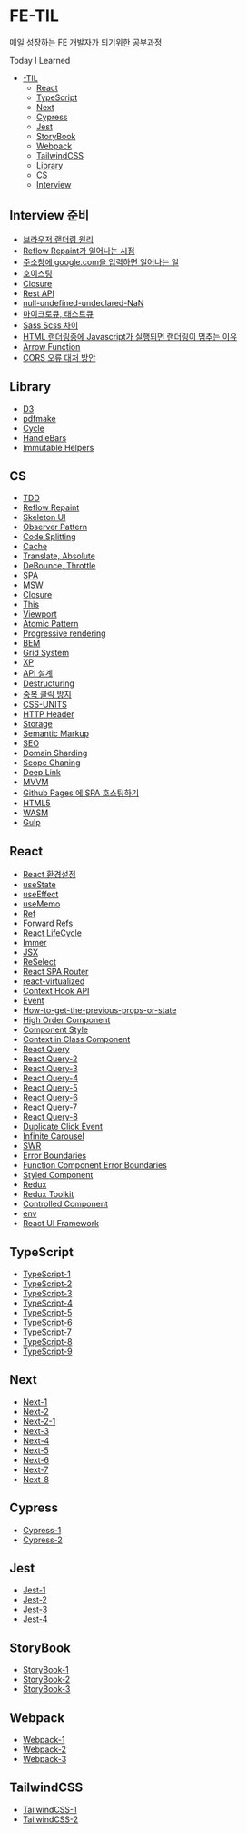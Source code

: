 # FE-TIL
매일 성장하는 FE 개발자가 되기위한 공부과정

Today I Learned<br>

- [-TIL](#FE-TIL)
  - [React](#react)
  - [TypeScript](#typescript)
  - [Next](#next)
  - [Cypress](#cypress)
  - [Jest](#jest)
  - [StoryBook](#storybook)
  - [Webpack](#webpack)
  - [TailwindCSS](#tailwindcss)
  - [Library](#library)
  - [CS](#cs)
  - [Interview](#interview-준비)
  
  
## Interview 준비
  - [브라우저 랜더링 원리](https://github.com/ohseungik/FE-TIL/blob/main/Interview/Browser%20Rendering%20(104).md)
  - [Reflow Repaint가 일어나는 시점](https://github.com/ohseungik/FE-TIL/blob/main/Interview/Reflow%20Repaint가%20일어나는%20시점%20(105).md)
  - [주소창에 google.com을 입력하면 일어나는 일](https://github.com/ohseungik/FE-TIL/blob/main/Interview/What%20happens%20when%20type%20google%20(106).md)
  - [호이스팅](https://github.com/ohseungik/FE-TIL/blob/main/Interview/Hoisting%20(107).md)
  - [Closure](https://github.com/ohseungik/FE-TIL/blob/main/Interview/Closure%20(108).md)
  - [Rest API](https://github.com/ohseungik/FE-TIL/blob/main/Interview/Rest%20API%20(109).md)
  - [null-undefined-undeclared-NaN](https://github.com/ohseungik/FE-TIL/blob/main/Interview/null%20undefined%20undeclared%20nan(110).md)
  - [마이크로큐, 태스트큐](https://github.com/ohseungik/FE-TIL/blob/main/Interview/microtask%20queue%20task%20queu%20(111).md)
  - [Sass Scss 차이](https://github.com/ohseungik/FE-TIL/blob/main/Interview/Sass%20Scss%20(112).md)
  - [HTML 랜더링중에 Javascript가 실행되면 랜더링이 멈추는 이유](https://github.com/ohseungik/FE-TIL/blob/main/Interview/Why%20stop%20rendering%20(113).md)
  - [Arrow Function](https://github.com/ohseungik/FE-TIL/blob/main/Interview/ES6%20Arrow%20Function%20(114).md)
  - [CORS 오류 대처 방안](https://github.com/ohseungik/FE-TIL/blob/main/Interview/CORS%20(115).md)

## Library
  - [D3](https://github.com/ohseungik/FE-TIL/blob/main/Library/D3%20(98).md)
  - [pdfmake](https://github.com/ohseungik/FE-TIL/blob/main/Library/pdfmake%20(99).md)
  - [Cycle](https://github.com/ohseungik/FE-TIL/blob/main/Library/Cycle%20(101).md)
  - [HandleBars](https://github.com/ohseungik/FE-TIL/blob/main/Library/HandleBars%20(102).md)
  - [Immutable Helpers](https://github.com/ohseungik/FE-TIL/blob/main/Library/Immutable%20Helpers%20(119).md)

## CS
  - [TDD](https://github.com/ohseungik/FE-TIL/blob/main/CS/TDD%20(47).md)
  - [Reflow Repaint](https://github.com/ohseungik/FE-TIL/blob/main/CS/Reflow%20Repaint%20(58).md)
  - [Skeleton UI](https://github.com/ohseungik/FE-TIL/blob/main/CS/Skeleton%20UI%20(59).md)
  - [Observer Pattern](https://github.com/ohseungik/FE-TIL/blob/main/CS/Observer%20Pattern%20(63).md)
  - [Code Splitting](https://github.com/ohseungik/FE-TIL/blob/main/CS/Code%20Splitting%20(66).md)
  - [Cache](https://github.com/ohseungik/FE-TIL/blob/main/CS/Cache%20(70).md)
  - [Translate, Absolute](https://github.com/ohseungik/FE-TIL/blob/main/CS/Translate,%20Absolute%20(71).md)
  - [DeBounce, Throttle](https://github.com/ohseungik/FE-TIL/blob/main/CS/DeBounce,%20Throttle%20(72).md)
  - [SPA](https://github.com/ohseungik/FE-TIL/blob/main/CS/SPA%20(76).md)
  - [MSW](https://github.com/ohseungik/FE-TIL/blob/main/CS/MSW%20(77).md)
  - [Closure](https://github.com/ohseungik/FE-TIL/blob/main/CS/Closure%20(78).md)
  - [This](https://github.com/ohseungik/FE-TIL/blob/main/CS/This%20(79).md)
  - [Viewport](https://github.com/ohseungik/FE-TIL/blob/main/CS/Viewport%20(80).md)
  - [Atomic Pattern](https://github.com/ohseungik/FE-TIL/blob/main/CS/Atomic%20Pattern%20(82).md)
  - [Progressive rendering](https://github.com/ohseungik/FE-TIL/blob/main/CS/Progressive%20rendering%20(83).md)
  - [BEM](https://github.com/ohseungik/FE-TIL/blob/main/CS/BEM%20(84).md)
  - [Grid System](https://github.com/ohseungik/FE-TIL/blob/main/CS/Grid%20System%20(85).md)
  - [XP](https://github.com/ohseungik/FE-TIL/blob/main/CS/XP%20(86).md)
  - [API 설계](https://github.com/ohseungik/FE-TIL/blob/main/CS/API%20설계%20(87).md) 
  - [Destructuring](https://github.com/ohseungik/FE-TIL/blob/main/CS/Destructuring%20(88).md) 
  - [중복 클릭 방지](https://github.com/ohseungik/FE-TIL/blob/main/CS/Double%20Click%20(89).md) 
  - [CSS-UNITS](https://github.com/ohseungik/FE-TIL/blob/main/CS/CSS-UNITS%20(90).md) 
  - [HTTP Header](https://github.com/ohseungik/FE-TIL/blob/main/CS/HTTP%20Header%20(91).md) 
  - [Storage](https://github.com/ohseungik/FE-TIL/blob/main/CS/Storage%20(93).md)
  - [Semantic Markup](https://github.com/ohseungik/FE-TIL/blob/main/CS/Semantic%20Markup%20(94).md)
  - [SEO](https://github.com/ohseungik/FE-TIL/blob/main/CS/SEO%20(95).md)
  - [Domain Sharding](https://github.com/ohseungik/FE-TIL/blob/main/CS/Domain%20Sharding%20(96).md)
  - [Scope Chaning](https://github.com/ohseungik/FE-TIL/blob/main/CS/Scope%20Chaning%20(97).md)
  - [Deep Link](https://github.com/ohseungik/FE-TIL/blob/main/CS/Deep%20Link%20(100).md)
  - [MVVM](https://github.com/ohseungik/FE-TIL/blob/main/CS/MVVM%20(103).md)
  - [Github Pages 에 SPA 호스팅하기](https://github.com/ohseungik/FE-TIL/blob/main/CS/Hosting%20SPA%20(116).md)
  - [HTML5](https://github.com/ohseungik/FE-TIL/blob/main/CS/HTML5%20(117).md)
  - [WASM](https://github.com/ohseungik/FE-TIL/blob/main/CS/WASM%20(120).md)
  - [Gulp](https://github.com/ohseungik/FE-TIL/blob/main/CS/Gulp%20(121).md)

## React
  - [React 환경설정](https://github.com/ohseungik/FE-TIL/blob/main/React/React%20%ED%99%98%EA%B2%BD%EC%84%A4%EC%A0%95%20(1).md)
  - [useState](https://github.com/ohseungik/FE-TIL/blob/main/React/useState%20(2).md)
  - [useEffect](https://github.com/ohseungik/FE-TIL/blob/main/React/useEffect%20(3).md)
  - [useMemo](https://github.com/ohseungik/FE-TIL/blob/main/React/useMemo%20(4).md)
  - [Ref](https://github.com/ohseungik/FE-TIL/blob/main/React/Ref%20(5).md)
  - [Forward Refs](https://github.com/ohseungik/FE-TIL/blob/main/React/Forward%20Refs%20(6).md)
  - [React LifeCycle](https://github.com/ohseungik/FE-TIL/blob/main/React/React%20LifeCycle%20(7).md)
  - [Immer](https://github.com/ohseungik/FE-TIL/blob/main/React/Immer%20(8).md)
  - [JSX](https://github.com/ohseungik/FE-TIL/blob/main/React/JSX%20(9).md)
  - [ReSelect](https://github.com/ohseungik/FE-TIL/blob/main/React/ReSelect%20(10).md)
  - [React SPA Router](https://github.com/ohseungik/FE-TIL/blob/main/React/React%20SPA%20Router%20(11).md)
  - [react-virtualized](https://github.com/ohseungik/FE-TIL/blob/main/React/react-virtualized%20(12).md)
  - [Context Hook API](https://github.com/ohseungik/FE-TIL/blob/main/React/Context%20Hook%20API%20(13).md)
  - [Event](https://github.com/ohseungik/FE-TIL/blob/main/React/Event%20(14).md)
  - [How-to-get-the-previous-props-or-state](https://github.com/ohseungik/FE-TIL/blob/main/React/How-to-get-the-previous-props-or-state%20(15).md)
  - [High Order Component](https://github.com/ohseungik/FE-TIL/blob/main/React/High%20Order%20Component%20(16).md)
  - [Component Style](https://github.com/ohseungik/FE-TIL/blob/main/React/Component%20Style%20(17).md)
  - [Context in Class Component](https://github.com/ohseungik/FE-TIL/blob/main/React/Context%20in%20Class%20Component%20(18).md)
  - [React Query](https://github.com/ohseungik/FE-TIL/blob/main/React/React%20Query/React%20Query%20(19).md)
  - [React Query-2](https://github.com/ohseungik/FE-TIL/blob/main/React/React%20Query/React%20Query-2%20(20).md)
  - [React Query-3](https://github.com/ohseungik/FE-TIL/blob/main/React/React%20Query/React%20Query-3%20(21).md)
  - [React Query-4](https://github.com/ohseungik/FE-TIL/blob/main/React/React%20Query/React%20Query-4%20(22).md)
  - [React Query-5](https://github.com/ohseungik/FE-TIL/blob/main/React/React%20Query/React%20Query-5%20(23).md)
  - [React Query-6](https://github.com/ohseungik/FE-TIL/blob/main/React/React%20Query/React%20Query-6%20(24).md)
  - [React Query-7](https://github.com/ohseungik/FE-TIL/blob/main/React/React%20Query/React%20Query-7%20(25).md)
  - [React Query-8](https://github.com/ohseungik/FE-TIL/blob/main/React/React%20Query/React%20Query-8%20(26).md)
  - [Duplicate Click Event](https://github.com/ohseungik/FE-TIL/blob/main/React/Duplicate%20Click%20Event%20(52).md)
  - [Infinite Carousel](https://github.com/ohseungik/FE-TIL/blob/main/React/Infinite%20Carousel%20(53).md) 
  - [SWR](https://github.com/ohseungik/FE-TIL/blob/main/React/SWR%20(54).md) 
  - [Error Boundaries](https://github.com/ohseungik/FE-TIL/blob/main/React/Error%20Boundaries%20(55).md) 
  - [Function Component Error Boundaries](https://github.com/ohseungik/FE-TIL/blob/main/React/Function%20Component%20Error%20Boundaries%20(56).md) 
  - [Styled Component](https://github.com/ohseungik/FE-TIL/blob/main/React/Styled%20Component%20(57).md) 
  - [Redux](https://github.com/ohseungik/FE-TIL/blob/main/React/Redux%20(64).md) 
  - [Redux Toolkit](https://github.com/ohseungik/FE-TIL/blob/main/React/Redux%20Toolkit%20(65).md) 
  - [Controlled Component](https://github.com/ohseungik/FE-TIL/blob/main/React/Controlled%20Component%20(75).md) 
  - [env](https://github.com/ohseungik/FE-TIL/blob/main/React/env%20(92).md)
  - [React UI Framework](https://github.com/ohseungik/FE-TIL/blob/main/React/UI%20Framework%20(118).md)

## TypeScript
  - [TypeScript-1](https://github.com/ohseungik/FE-TIL/blob/main/TypeScript/TypeScript-1%20(27).md)
  - [TypeScript-2](https://github.com/ohseungik/FE-TIL/blob/main/TypeScript/TypeScript-2%20(28).md)
  - [TypeScript-3](https://github.com/ohseungik/FE-TIL/blob/main/TypeScript/TypeScript-3%20(29).md)
  - [TypeScript-4](https://github.com/ohseungik/FE-TIL/blob/main/TypeScript/TypeScript-4%20(30).md)
  - [TypeScript-5](https://github.com/ohseungik/FE-TIL/blob/main/TypeScript/TypeScript-5%20(31).md)
  - [TypeScript-6](https://github.com/ohseungik/FE-TIL/blob/main/TypeScript/TypeScript-6%20(32).md)
  - [TypeScript-7](https://github.com/ohseungik/FE-TIL/blob/main/TypeScript/TypeScript-7%20(33).md)
  - [TypeScript-8](https://github.com/ohseungik/FE-TIL/blob/main/TypeScript/TypeScript-8%20(34).md)
  - [TypeScript-9](https://github.com/ohseungik/FE-TIL/blob/main/TypeScript/TypeScript-9%20(35).md)

## Next
  - [Next-1](https://github.com/ohseungik/FE-TIL/blob/main/Next/Next-1%20(36).md)
  - [Next-2](https://github.com/ohseungik/FE-TIL/blob/main/Next/Next-2%20(37).md)
  - [Next-2-1](https://github.com/ohseungik/FE-TIL/blob/main/Next/Next-2-1%20(38).md)
  - [Next-3](https://github.com/ohseungik/FE-TIL/blob/main/Next/Next-3%20(39).md)
  - [Next-4](https://github.com/ohseungik/FE-TIL/blob/main/Next/Next-4%20(40).md)
  - [Next-5](https://github.com/ohseungik/FE-TIL/blob/main/Next/Next-5%20(41).md)
  - [Next-6](https://github.com/ohseungik/FE-TIL/blob/main/Next/Next-6%20(42).md)
  - [Next-7](https://github.com/ohseungik/FE-TIL/blob/main/Next/Next-7%20(43).md)
  - [Next-8](https://github.com/ohseungik/FE-TIL/blob/main/Next/Next-8%20(44).md)
  
## Cypress
  - [Cypress-1](https://github.com/ohseungik/FE-TIL/blob/main/Cypress/Cypress-1%20(45).md)
  - [Cypress-2](https://github.com/ohseungik/FE-TIL/blob/main/Cypress/Cypress-2%20(46).md)

## Jest
  - [Jest-1](https://github.com/ohseungik/FE-TIL/blob/main/Jest/Jest-1%20(48).md)
  - [Jest-2](https://github.com/ohseungik/FE-TIL/blob/main/Jest/Jest-2%20(49).md)
  - [Jest-3](https://github.com/ohseungik/FE-TIL/blob/main/Jest/Jest-3%20(50).md)
  - [Jest-4](https://github.com/ohseungik/FE-TIL/blob/main/Jest/Jest-4%20(51).md)

## StoryBook
  - [StoryBook-1](https://github.com/ohseungik/FE-TIL/blob/main/StoryBook/StoryBook-1%20(60).md)
  - [StoryBook-2](https://github.com/ohseungik/FE-TIL/blob/main/StoryBook/StoryBook-2%20(61).md)
  - [StoryBook-3](https://github.com/ohseungik/FE-TIL/blob/main/StoryBook/StoryBook-3%20(62).md)

## Webpack
  - [Webpack-1](https://github.com/ohseungik/FE-TIL/blob/main/Webpack/Webpack-1%20(67).md)
  - [Webpack-2](https://github.com/ohseungik/FE-TIL/blob/main/Webpack/Webpack-2%20(68).md)
  - [Webpack-3](https://github.com/ohseungik/FE-TIL/blob/main/Webpack/Webpack-3%20(69).md)

## TailwindCSS
  - [TailwindCSS-1](https://github.com/ohseungik/FE-TIL/blob/main/TailwindCSS/TailwindCSS-1%20(73).md)
  - [TailwindCSS-2](https://github.com/ohseungik/FE-TIL/blob/main/TailwindCSS/TailwindCSS-2%20(74).md)